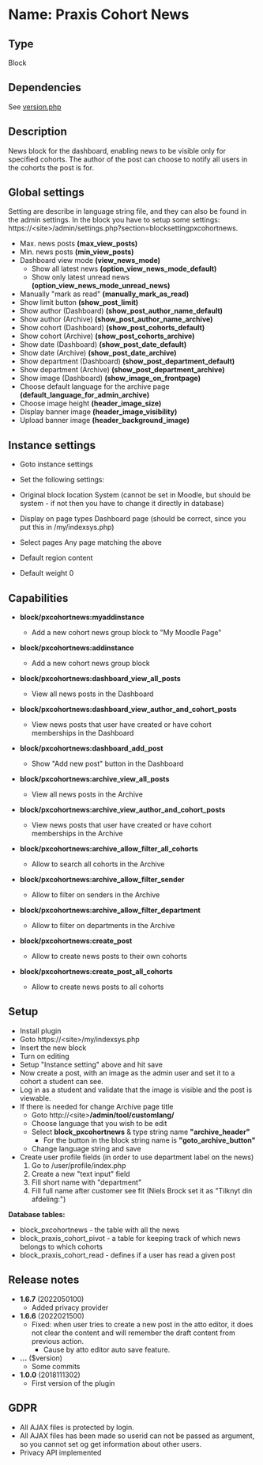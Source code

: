 # Name: Praxis Cohort News

## Type
Block

## Dependencies
See [version.php](version.php)

## Description
News block for the dashboard, enabling news to be visible only for specified
cohorts. The author of the post can choose to notify all users in the cohorts
the post is for.

## Global settings
Setting are describe in language string file, and they can also be found in the admin settings.
In the block you have to setup some settings: https://\<site>/admin/settings.php?section=blocksettingpxcohortnews.

* Max. news posts **(max_view_posts)**
* Min. news posts **(min_view_posts)**
* Dashboard view mode **(view_news_mode)**
    * Show all latest news **(option_view_news_mode_default)**
    * Show only latest unread news **(option_view_news_mode_unread_news)**
* Manually "mark as read" **(manually_mark_as_read)**
* Show limit button **(show_post_limit)**
* Show author (Dashboard) **(show_post_author_name_default)**
* Show author (Archive) **(show_post_author_name_archive)**
* Show cohort (Dashboard) **(show_post_cohorts_default)**
* Show cohort (Archive) **(show_post_cohorts_archive)**
* Show date (Dashboard) **(show_post_date_default)**
* Show date (Archive) **(show_post_date_archive)**
* Show department (Dashboard) **(show_post_department_default)**
* Show department (Archive) **(show_post_department_archive)**
* Show image (Dashboard) **(show_image_on_frontpage)**
* Choose default language for the archive page **(default_language_for_admin_archive)**
* Choose image height **(header_image_size)**
* Display banner image **(header_image_visibility)**
* Upload banner image **(header_background_image)**

## Instance settings
- Goto instance settings
- Set the following settings:

- Original block location
System (cannot be set in Moodle, but should be system - if not then you have to change it directly in database)

- Display on page types
Dashboard page (should be correct, since you put this in /my/indexsys.php)

- Select pages
Any page matching the above

- Default region
content

- Default weight
0

## Capabilities

* **block/pxcohortnews:myaddinstance**
    * Add a new cohort news group block to "My Moodle Page"

* **block/pxcohortnews:addinstance**
    * Add a new cohort news group block

* **block/pxcohortnews:dashboard_view_all_posts**
    * View all news posts in the Dashboard

* **block/pxcohortnews:dashboard_view_author_and_cohort_posts**
    * View news posts that user have created or have cohort memberships in the Dashboard

* **block/pxcohortnews:dashboard_add_post**
    * Show "Add new post" button in the Dashboard

* **block/pxcohortnews:archive_view_all_posts**
    * View all news posts in the Archive

* **block/pxcohortnews:archive_view_author_and_cohort_posts**
    * View news posts that user have created or have cohort memberships in the Archive

* **block/pxcohortnews:archive_allow_filter_all_cohorts**
    * Allow to search all cohorts in the Archive

* **block/pxcohortnews:archive_allow_filter_sender**
    * Allow to filter on senders in the Archive

* **block/pxcohortnews:archive_allow_filter_department**
    * Allow to filter on departments in the Archive

* **block/pxcohortnews:create_post**
    * Allow to create news posts to their own cohorts

* **block/pxcohortnews:create_post_all_cohorts**
    * Allow to create news posts to all cohorts

## Setup
- Install plugin
- Goto https://\<site>/my/indexsys.php
- Insert the new block
- Turn on editing
- Setup "Instance setting" above and hit save
- Now create a post, with an image as the admin user and set it to a cohort a student can see.
- Log in as a student and validate that the image is visible and the post is viewable.
- If there is needed for change Archive page title
    - Goto http://\<site>**/admin/tool/customlang/**
    - Choose language that you wish to be edit
    - Select **block_pxcohortnews** & type string name **"archive_header"**
        - For the button in the block string name is **"goto_archive_button"**
    - Change language string and save
- Create user profile fields (in order to use department label on the news)
    1. Go to /user/profile/index.php
    2. Create a new "text input" field
    3. Fill short name with "department"
    4. Fill full name after customer see fit (Niels Brock set it as "Tilknyt din afdeling:")

**Database tables:**
- block_pxcohortnews - the table with all the news
- block_praxis_cohort_pivot - a table for keeping track of which news belongs to which cohorts
- block_praxis_cohort_read - defines if a user has read a given post

## Release notes
- **1.6.7** (2022050100)
    - Added privacy provider
- **1.6.6** (2022021500)
    - Fixed: when user tries to create a new post in the atto editor, it does not clear the content and will remember the draft content from previous action.
      - Cause by atto editor auto save feature. 
- **...** ($version)
    - Some commits
- **1.0.0** (2018111302)
    - First version of the plugin

## GDPR
- All AJAX files is protected by login.
- All AJAX files has been made so userid can not be passed as argument, so you cannot set og get information about other users.
- Privacy API implemented